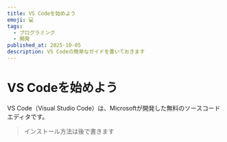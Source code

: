 ```yaml
---
title: VS Codeを始めよう
emoji: 💻
tags:
  - プログラミング
  - 開発
published_at: 2025-10-05
description: VS Codeの簡単なガイドを書いておきます
---
```


# VS Codeを始めよう

VS Code（Visual Studio Code）は、Microsoftが開発した無料のソースコードエディタです。

> インストール方法は後で書きます
